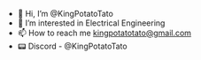 - 👋 Hi, I’m @KingPotatoTato
- 👀 I’m interested in Electrical Engineering
- 📫 How to reach me kingpotatotato@gmail.com
- 📟 Discord - @KingPotatoTato
